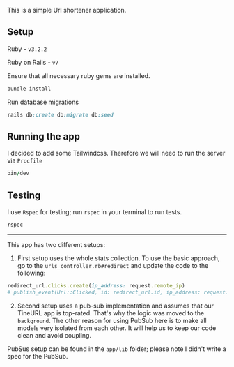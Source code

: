 This is a simple Url shortener application.

## Setup
Ruby - `v3.2.2`

Ruby on Rails - `v7`

Ensure that all necessary ruby gems are installed.

```ruby
bundle install
```

Run database migrations

```ruby
rails db:create db:migrate db:seed
```

## Running the app
I decided to add some Tailwindcss. Therefore we will need to run the server via `Procfile`

```ruby
bin/dev
```


## Testing
I use `Rspec` for testing; run `rspec` in your terminal to run tests.

```ruby
rspec
```

-----

This app has two different setups:

1. First setup uses the whole stats collection. To use the basic approach, go to the `urls_controller.rb#redirect` and update the code to the following:

```ruby
redirect_url.clicks.create(ip_address: request.remote_ip)
# publish_event(Url::Clicked, id: redirect_url.id, ip_address: request.remote_ip)
```

2. Second setup uses a pub-sub implementation and assumes that our TineURL app is top-rated. That's why the logic was moved to the `background`. The other reason for using PubSub here is to make all models very isolated from each other. It will help us to keep our code clean and avoid coupling.

PubSus setup can be found in the `app/lib` folder; please note I didn't write a spec for the PubSub.
